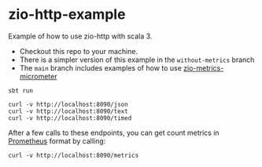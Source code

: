 # zio-http-example
Example of how to use zio-http with scala 3.

* Checkout this repo to your machine.
* There is a simpler version of this example in the `without-metrics` branch
* The `main` branch includes examples of how to use [zio-metrics-micrometer](https://github.com/pjfanning/zio-metrics-micrometer)

```
sbt run
```

```
curl -v http://localhost:8090/json
curl -v http://localhost:8090/text
curl -v http://localhost:8090/timed
```

After a few calls to these endpoints, you can get count metrics in [Prometheus](https://prometheus.io/) format by calling:

```
curl -v http://localhost:8090/metrics
```
